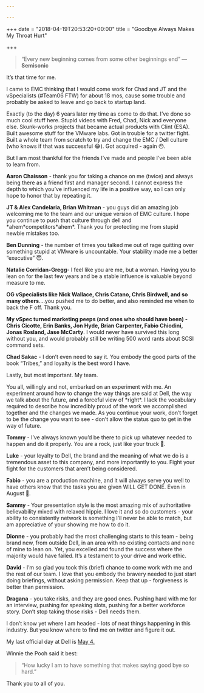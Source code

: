 ```yaml
---

---
```

+++
date = "2018-04-19T20:53:20+00:00"
title = "Goodbye Always Makes My Throat Hurt"

+++
> “Every new beginning comes from some other beginnings end”  — **Semisonic**

It’s that time for me.

I came to EMC thinking that I would come work for Chad and JT and the vSpecialists (#Team06 FTW) for about 18 mos, cause some trouble and probably be asked to leave and go back to startup land.

Exactly (to the day) 6 years later my time as come to do that.  I’ve done so much cool stuff here.   Stupid videos with Fred, Chad, Nick and everyone else.  Skunk-works projects that became actual products with Clint (ESA).  Built awesome stuff for the VMware labs.  Got in trouble for a twitter fight.  Built a whole team from scratch to try and change the EMC / Dell culture (who knows if that was successful 😂).  Got acquired - again 😯.

But I am most thankful for the friends I’ve made and people I’ve been able to learn from.

**Aaron Chaisson** - thank you for taking a chance on me (twice) and always being there as a friend first and manager second.  I cannot express the depth to which you’ve influenced my life in a positive way, so I can only hope to honor that by repeating it.

**JT & Alex Candelaria, Brian Whitman** - you guys did an amazing job welcoming me to the team and our unique version of EMC culture.  I hope you continue to push that culture through dell and \*ahem\*competitors\*ahem\*.  Thank you for protecting me from stupid newbie mistakes too.

**Ben Dunning** - the number of times you talked me out of rage quitting over something stupid at VMware is uncountable.   Your stability made me a better “executive” 😇.

**Natalie Corridan-Gregg**- I feel like you are me, but a woman.  Having you to lean on for the last few years and be a stable influence is valuable beyond measure to me.

**OG vSpecialists like Nick Wallace, Chris Catano, Chris Birdwell, and so many others**....you pushed me to do better, and also reminded me when to back the F off.  Thank you.

**My vSpec turned marketing peeps (and ones who should have been) - Chris Cicotte, Erin Banks, Jon Hyde, Brian Carpenter, Fabio Chiodini, Jonas Rosland, Jase McCarty**.  I would never have survived this long without you, and would probably still be writing 500 word rants about SCSI command sets.

**Chad Sakac** - I don’t even need to say it. You embody the good parts of the book “Tribes,” and loyalty is the best word I have.

Lastly, but most important.  My team.

You all, willingly and not, embarked on an experiment with me.  An experiment around how to change the way things are said at Dell, the way we talk about the future, and a forceful view of \*right\*.  I lack the vocabulary required to describe how incredibly proud of the work we accomplished together and the changes we made.  As you continue your work, don’t forget to be the change you want to see - don’t allow the status quo to get in the way of future.

**Tommy** - I’ve always known you’d be there to pick up whatever needed to happen and do it properly.  You are a rock, just like your truck 🤣.

**Luke** - your loyalty to Dell, the brand and the meaning of what we do is a tremendous asset to this company, and more importantly to you.  Fight your fight for the customers that aren’t being considered.

**Fabio** - you are a production machine, and it will always serve you well to have others know that the tasks you are given WILL GET DONE.  Even in August 😤.

**Sammy** - Your presentation style is the most amazing mix of authoritative believability mixed with relaxed hippie.  I love it and so do customers - your ability to consistently network is something I’ll never be able to match, but am appreciative of your showing me how to do it.

**Dionne** - you probably had the most challenging starts to this team - being brand new, from outside Dell, in an area with no existing contacts and none of mine to lean on. Yet, you excelled and found the success where the majority would have failed.  It’s a testament to your drive and work ethic.

**David** - I’m so glad you took this (brief) chance to come work with me and the rest of our team.  I love that you embody the bravery needed to just start doing briefings, without asking permission.  Keep that up - forgiveness is better than permission.

**Dragana**  - you take risks, and they are good ones.  Pushing hard with me for an interview, pushing for speaking slots, pushing for a better workforce story.   Don’t stop taking those risks - Dell needs them.

I don’t know yet where I am headed - lots of neat things happening in this industry.   But you know where to find me on twitter and figure it out.

My last official day at Dell is [May 4.](x-apple-data-detectors://5)  


Winnie the Pooh said it best:

> “How lucky I am to have something that makes saying good bye so hard.”

Thank you to all of you.